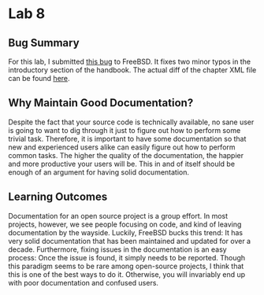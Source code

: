 # Lab 8

## Bug Summary

For this lab, I submitted [this
bug](https://bugs.freebsd.org/bugzilla/show_bug.cgi?id=218069)
to FreeBSD. It fixes two minor typos in the introductory section of the
handbook. The actual diff of the chapter XML file can be found
[here](docs/chapter.xml.diff).

## Why Maintain Good Documentation?

Despite the fact that your source code is technically available, no sane user is
going to want to dig through it just to figure out how to perform some trivial
task. Therefore, it is important to have some documentation so that new and
experienced users alike can easily figure out how to perform common tasks. The
higher the quality of the documentation, the happier and more productive your
users will be. This in and of itself should be enough of an argument for having
solid documentation.

## Learning Outcomes

Documentation for an open source project is a group effort. In most projects,
however, we see people focusing on code, and kind of leaving documentation by
the wayside. Luckily, FreeBSD bucks this trend: It has very solid documentation
that has been maintained and updated for over a decade. Furthermore, fixing
issues in the documentation is an easy process: Once the issue is found, it
simply needs to be reported. Though this paradigm seems to be rare among
open-source projects, I think that this is one of the best ways to do it.
Otherwise, you will invariably end up with poor documentation and confused
users.

